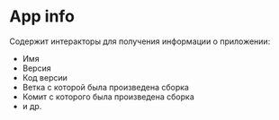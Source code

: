 # App info
Содержит интеракторы для получения информации о приложении:
* Имя
* Версия
* Код версии
* Ветка с которой была произведена сборка
* Комит с которого была произведена сборка
* и др.